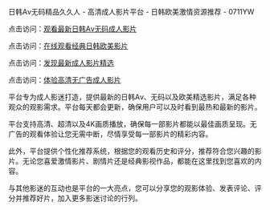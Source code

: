 日韩Aⅴ无码精品久久人 - 高清成人影片平台 - 日韩欧美激情资源推荐 - 0711YW

点击访问：<a href="https://heiliao2dmwwy.pages.dev">观看最新日韩Aⅴ无码成人影片</a>

点击访问：<a href="https://heiliaoll4qsx.pages.dev">在线观看经典日韩欧美影片</a>

点击访问：<a href="https://heiliaowzu4ur.pages.dev">发现最新成人影片精选</a>

点击访问：<a href="https://heiliaozj3tjd.pages.dev">体验高清无广告成人影片</a>

平台专为成人影迷打造，提供最新的日韩Aⅴ、无码以及欧美精选影片，满足各种观众的观影需求。平台每天都会更新，确保用户可以及时看到最热和最新的影片。

平台支持高清、超清以及4K画质播放，确保每一部影片都能以最佳画质呈现。无广告的观看体验让您无需中断，尽情享受每一部影片的精彩内容。

此外，平台提供个性化推荐系统，根据您的观看历史和评分，推荐符合您兴趣的影片。无论您喜爱激情影片、剧情片还是经典影视作品，都能在这里找到您喜欢的内容。

与其他影迷的互动也是平台的一大亮点，您可以分享您的观影体验、发表评论、评分并推荐好片，加入更多影迷讨论的行列。

<span style="display:none;">[Canonical link](https://github.com/fkt20250711/fkt19 )</span>
